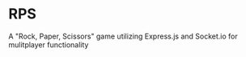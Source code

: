 # RPS
A "Rock, Paper, Scissors" game utilizing Express.js and Socket.io for mulitplayer functionality
